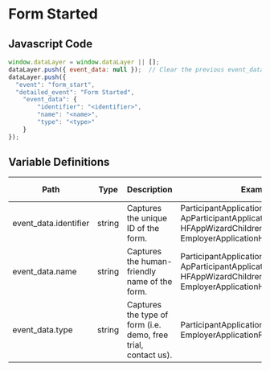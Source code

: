 # Form Started

### 

## Javascript Code
```js
window.dataLayer = window.dataLayer || [];
dataLayer.push({ event_data: null });  // Clear the previous event_data object.
dataLayer.push({
  "event": "form_start",
  "detailed_event": "Form Started",
    "event_data": {
        "identifier": "<identifier>",
        "name": "<name>",
        "type": "<type>"
    }
});
```

## Variable Definitions

|Path|Type|Description|Example|Pattern|Min Length|Max Length|Minimum|Maximum|Multiple Of|
| --- | --- | --- | --- | --- | --- | --- | --- | --- | --- |
|event_data.identifier|string|Captures the unique ID of the form.|ParticipantApplicationBiography\#1234, ApParticipantApplicationHealth\#1234, HFAppWizardChildren\#1234, EmployerApplicationHousingForm\#1234|||||||
|event_data.name|string|Captures the human-friendly name of the form.|ParticipantApplicationBiography, ApParticipantApplicationHealth, HFAppWizardChildren, EmployerApplicationHousingForm|||||||
|event_data.type|string|Captures the type of form \(i.e. demo, free trial, contact us\).|ParticipantApplicationForm, HFAppForm, EmployerApplicationForm|||||||
